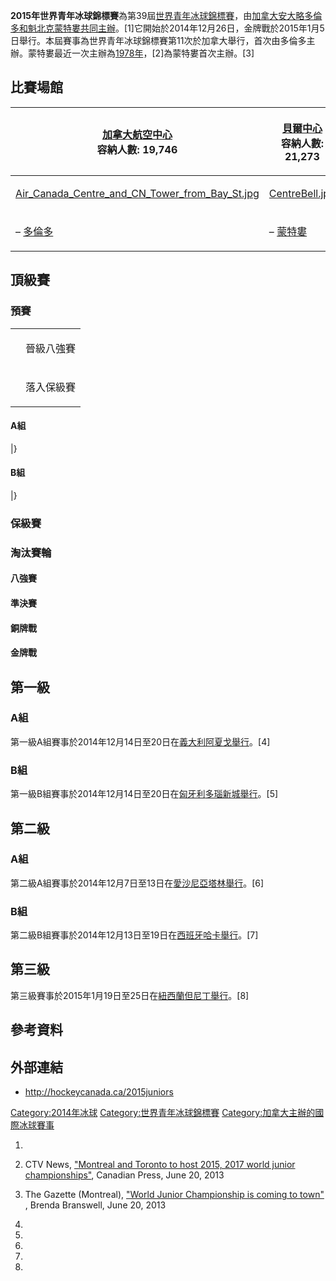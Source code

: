 **2015年世界青年冰球錦標賽**為第39屆[世界青年冰球錦標賽](https://zh.wikipedia.org/wiki/世界青年冰球錦標賽 "wikilink")，由[加拿大](../Page/加拿大.md "wikilink")[安大略](https://zh.wikipedia.org/wiki/安大略 "wikilink")[多倫多和](https://zh.wikipedia.org/wiki/多倫多 "wikilink")[魁北克](https://zh.wikipedia.org/wiki/魁北克 "wikilink")[蒙特婁共同主辦](https://zh.wikipedia.org/wiki/蒙特婁 "wikilink")。\[1\]它開始於2014年12月26日，金牌戰於2015年1月5日舉行。本屆賽事為世界青年冰球錦標賽第11次於加拿大舉行，首次由多倫多主辦。蒙特婁最近一次主辦為[1978年](https://zh.wikipedia.org/wiki/1978年世界青年冰球錦標賽 "wikilink")，\[2\]為蒙特婁首次主辦。\[3\]

## 比賽場館

<table>
<thead>
<tr class="header">
<th><p><a href="https://zh.wikipedia.org/wiki/加拿大航空中心" title="wikilink">加拿大航空中心</a><br />
容納人數: 19,746</p></th>
<th><p><a href="https://zh.wikipedia.org/wiki/貝爾中心" title="wikilink">貝爾中心</a><br />
容納人數: 21,273</p></th>
</tr>
</thead>
<tbody>
<tr class="odd">
<td><p><a href="https://zh.wikipedia.org/wiki/File:Air_Canada_Centre_and_CN_Tower_from_Bay_St.jpg" title="fig:Air_Canada_Centre_and_CN_Tower_from_Bay_St.jpg">Air_Canada_Centre_and_CN_Tower_from_Bay_St.jpg</a></p></td>
<td><p><a href="https://zh.wikipedia.org/wiki/File:CentreBell.jpg" title="fig:CentreBell.jpg">CentreBell.jpg</a></p></td>
</tr>
<tr class="even">
<td><p>– <a href="https://zh.wikipedia.org/wiki/多倫多" title="wikilink">多倫多</a></p></td>
<td><p>– <a href="https://zh.wikipedia.org/wiki/蒙特婁" title="wikilink">蒙特婁</a></p></td>
</tr>
</tbody>
</table>

## 頂級賽

### 預賽

<table>
<tbody>
<tr class="odd">
<td></td>
<td><p>晉級八強賽</p></td>
</tr>
<tr class="even">
<td></td>
<td><p>落入保級賽</p></td>
</tr>
</tbody>
</table>

#### A組

|}

#### B組

|}

### 保級賽

### 淘汰賽輪

#### 八強賽

#### 準決賽

#### 銅牌戰

#### 金牌戰

## 第一級

### A組

第一級A組賽事於2014年12月14日至20日在[義大利](https://zh.wikipedia.org/wiki/義大利 "wikilink")[阿夏戈舉行](../Page/阿夏戈.md "wikilink")。\[4\]







### B組

第一級B組賽事於2014年12月14日至20日在[匈牙利](../Page/匈牙利.md "wikilink")[多瑙新城舉行](../Page/多瑙新城.md "wikilink")。\[5\]







## 第二級

### A組

第二級A組賽事於2014年12月7日至13日在[愛沙尼亞](https://zh.wikipedia.org/wiki/愛沙尼亞 "wikilink")[塔林舉行](../Page/塔林.md "wikilink")。\[6\]







### B組

第二級B組賽事於2014年12月13日至19日在[西班牙](../Page/西班牙.md "wikilink")[哈卡舉行](../Page/哈卡_\(西班牙\).md "wikilink")。\[7\]







## 第三級

第三級賽事於2015年1月19日至25日在[紐西蘭](https://zh.wikipedia.org/wiki/紐西蘭 "wikilink")[但尼丁舉行](https://zh.wikipedia.org/wiki/但尼丁 "wikilink")。\[8\]







## 參考資料

## 外部連結

  - <http://hockeycanada.ca/2015juniors>

[Category:2014年冰球](https://zh.wikipedia.org/wiki/Category:2014年冰球 "wikilink")
[Category:世界青年冰球錦標賽](https://zh.wikipedia.org/wiki/Category:世界青年冰球錦標賽 "wikilink")
[Category:加拿大主辦的國際冰球賽事](https://zh.wikipedia.org/wiki/Category:加拿大主辦的國際冰球賽事 "wikilink")

1.

2.  CTV News, ["Montreal and Toronto to host 2015, 2017 world junior
    championships"](http://www.ctvnews.ca/sports/montreal-and-toronto-to-host-2015-2017-world-junior-championships-1.1333912),
    Canadian Press, June 20, 2013

3.  The Gazette (Montreal), ["World Junior Championship is coming to
    town"](http://www.montrealgazette.com/sports/World+Junior+Championship+coming+town/8555635/story.html)
    , Brenda Branswell, June 20, 2013

4.

5.
6.
7.
8.